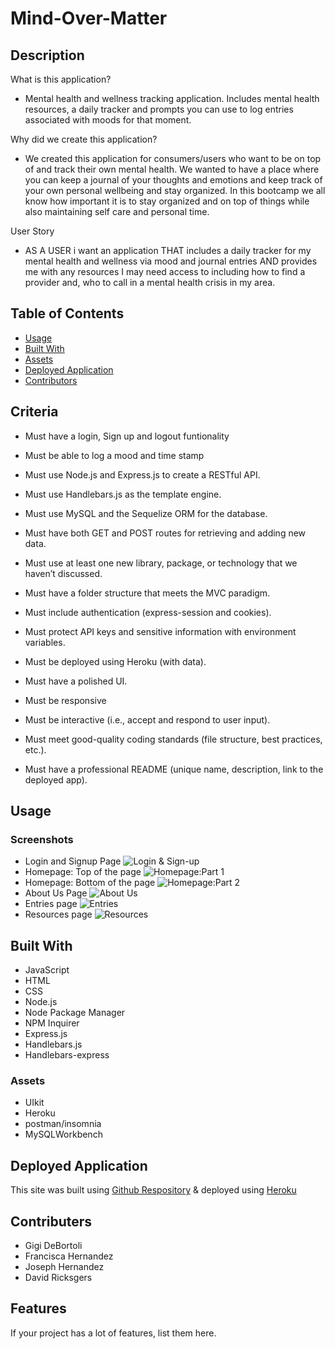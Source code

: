 # Mind-Over-Matter

## Description

What is this application? 
* Mental health and wellness tracking application. Includes mental health resources, a daily tracker and prompts you can use to log entries associated with moods for that moment. 

Why did we create this application?
* We created this application for consumers/users who want to be on top of and track their own mental health. We wanted to have a place where you can keep a journal of your thoughts and emotions and keep track of your own personal wellbeing and stay organized. In this bootcamp we all know how important it is to stay organized and on top of things while also maintaining self care and personal time. 

User Story
* AS A USER i want an application THAT includes a daily tracker for my mental health and wellness via mood and journal entries AND provides me with any resources I may need access to including how to find a provider and, who to call in a mental health crisis in my area. 

## Table of Contents

- [Usage](#usage)
- [Built With](#Builtwith)
- [Assets](#Assets)
- [Deployed Application](#installation)
- [Contributors](#contributors)

## Criteria

* Must have a login, Sign up and logout funtionality
* Must be able to log a mood and time stamp 

* Must use Node.js and Express.js to create a RESTful API. 
* Must use Handlebars.js as the template engine. 
* Must use MySQL and the Sequelize ORM for the database.
* Must have both GET and POST routes for retrieving and adding new data.
* Must use at least one new library, package, or technology that we haven’t discussed.
* Must have a folder structure that meets the MVC paradigm.
* Must include authentication (express-session and cookies).
* Must protect API keys and sensitive information with environment variables.
* Must be deployed using Heroku (with data). 
* Must have a polished UI. 
* Must be responsive 
* Must be interactive (i.e., accept and respond to user input).
* Must meet good-quality coding standards (file structure, best practices, etc.).
* Must have a professional README (unique name, description, link to the deployed app).

## Usage

### Screenshots 
* Login and Signup Page
![Login & Sign-up](./public/Images/screenshots/login-signup.png)
* Homepage: Top of the page
![Homepage:Part 1](./public/Images/screenshots/homepage1.png)
* Homepage: Bottom of the page
![Homepage:Part 2](./public/Images/screenshots/homepage2.png)
* About Us Page 
![About Us](./public/Images/screenshots/aboutus.png)
* Entries page
![Entries](./public/Images/screenshots/Entries.png)
* Resources page
![Resources](./public/Images/screenshots/resources.png)
 
## Built With 

* JavaScript
* HTML
* CSS 
* Node.js
* Node Package Manager
* NPM Inquirer
* Express.js
* Handlebars.js
* Handlebars-express

### Assets 

* UIkit
* Heroku
* postman/insomnia
* MySQLWorkbench

## Deployed Application

This site was built using [Github Respository](https://github.com/francisca-hernandez/Mind-Over-Matter) & deployed using [Heroku](https://mind-over-matter-2.herokuapp.com/)

## Contributers

* Gigi DeBortoli
* Francisca Hernandez
* Joseph Hernandez
* David Ricksgers












## Features

If your project has a lot of features, list them here.


